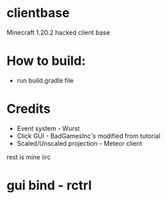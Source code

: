 # clientbase
Minecraft 1.20.2 hacked client base

# How to build:
+ run build.gradle file 

# Credits
+ Event system - Wurst
+ Click GUI - BadGamesInc's modified from tutorial
+ Scaled/Unscaled projection - Meteor client

rest is mine iirc
# gui bind - rctrl
